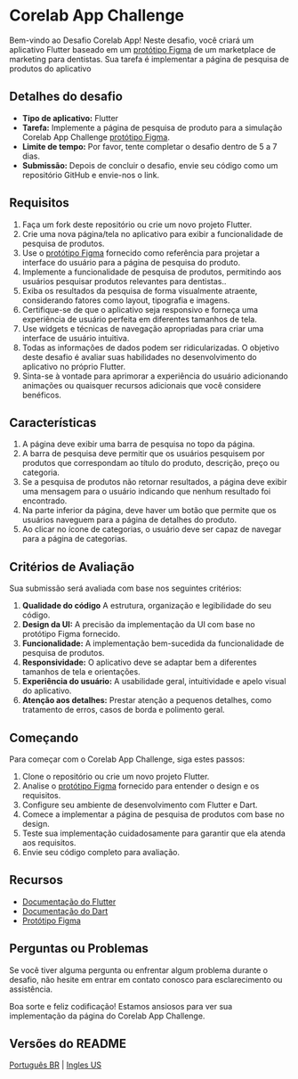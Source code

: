 # Corelab App Challenge

Bem-vindo ao Desafio Corelab App! Neste desafio, você criará um aplicativo Flutter baseado em um [protótipo Figma](https://www.figma.com/file/Y3rVxMVcvNaNqgtutN1uSa/Untitled?type=design&node-id=0%3A1&mode=design&t=JrK0exuogY65LGuY-1) de um marketplace de marketing para dentistas. Sua tarefa é implementar a página de pesquisa de produtos do aplicativo

## Detalhes do desafio

- **Tipo de aplicativo:** Flutter
- **Tarefa:** Implemente a página de pesquisa de produto para a simulação Corelab App Challenge [protótipo Figma](https://www.figma.com/file/Y3rVxMVcvNaNqgtutN1uSa/Untitled?type=design&node-id=0%3A1&mode=design&t=JrK0exuogY65LGuY-1).
- **Limite de tempo:** Por favor, tente completar o desafio dentro de 5 a 7 dias.
- **Submissão:** Depois de concluir o desafio, envie seu código como um repositório GitHub e envie-nos o link.

## Requisitos

1. Faça um fork deste repositório ou crie um novo projeto Flutter.
2. Crie uma nova página/tela no aplicativo para exibir a funcionalidade de pesquisa de produtos.
3. Use o [protótipo Figma](https://www.figma.com/file/Y3rVxMVcvNaNqgtutN1uSa/Untitled?type=design&node-id=0%3A1&mode=design&t=JrK0exuogY65LGuY-1) fornecido como referência para projetar a interface do usuário para a página de pesquisa do produto.
4. Implemente a funcionalidade de pesquisa de produtos, permitindo aos usuários pesquisar produtos relevantes para dentistas..
5. Exiba os resultados da pesquisa de forma visualmente atraente, considerando fatores como layout, tipografia e imagens.
6. Certifique-se de que o aplicativo seja responsivo e forneça uma experiência de usuário perfeita em diferentes tamanhos de tela.
7. Use widgets e técnicas de navegação apropriadas para criar uma interface de usuário intuitiva.
8. Todas as informações de dados podem ser ridicularizadas. O objetivo deste desafio é avaliar suas habilidades no desenvolvimento do aplicativo no próprio Flutter.
9. Sinta-se à vontade para aprimorar a experiência do usuário adicionando animações ou quaisquer recursos adicionais que você considere benéficos.

## Características

1. A página deve exibir uma barra de pesquisa no topo da página.
2. A barra de pesquisa deve permitir que os usuários pesquisem por produtos que correspondam ao título do produto, descrição, preço ou categoria.
3. Se a pesquisa de produtos não retornar resultados, a página deve exibir uma mensagem para o usuário indicando que nenhum resultado foi encontrado.
4. Na parte inferior da página, deve haver um botão que permite que os usuários naveguem para a página de detalhes do produto.
5. Ao clicar no ícone de categorias, o usuário deve ser capaz de navegar para a página de categorias.


## Critérios de Avaliação

Sua submissão será avaliada com base nos seguintes critérios:

1. **Qualidade do código** A estrutura, organização e legibilidade do seu código.
2. **Design da UI:** A precisão da implementação da UI com base no protótipo Figma fornecido.
3. **Funcionalidade:** A implementação bem-sucedida da funcionalidade de pesquisa de produtos.
4. **Responsividade:** O aplicativo deve se adaptar bem a diferentes tamanhos de tela e orientações.
5. **Experiência do usuário:** A usabilidade geral, intuitividade e apelo visual do aplicativo.
6. **Atenção aos detalhes:** Prestar atenção a pequenos detalhes, como tratamento de erros, casos de borda e polimento geral.

## Começando

Para começar com o Corelab App Challenge, siga estes passos:

1. Clone o repositório ou crie um novo projeto Flutter.
2. Analise o [protótipo Figma](https://www.figma.com/file/Y3rVxMVcvNaNqgtutN1uSa/Untitled?type=design&node-id=0%3A1&mode=design&t=JrK0exuogY65LGuY-1) fornecido para entender o design e os requisitos.
3. Configure seu ambiente de desenvolvimento com Flutter e Dart.
4. Comece a implementar a página de pesquisa de produtos com base no design.
5. Teste sua implementação cuidadosamente para garantir que ela atenda aos requisitos.
6. Envie seu código completo para avaliação.

## Recursos

- [Documentação do Flutter](https://flutter.dev/docs)
- [Documentação do Dart](https://dart.dev/guides)
- [Protótipo Figma](https://www.figma.com/file/Y3rVxMVcvNaNqgtutN1uSa/Untitled?type=design&node-id=0%3A1&mode=design&t=JrK0exuogY65LGuY-1)

## Perguntas ou Problemas

Se você tiver alguma pergunta ou enfrentar algum problema durante o desafio, não hesite em entrar em contato conosco para esclarecimento ou assistência.

Boa sorte e feliz codificação! Estamos ansiosos para ver sua implementação da página do Corelab App Challenge.
## Versões do README
[Português BR](./README.md) | [Ingles US](./README-en.md)